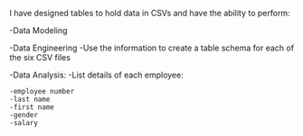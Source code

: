 I have designed tables to hold data in CSVs and have the ability to perform:

-Data Modeling

-Data Engineering
  -Use the information to create a table schema for each of the six CSV files

-Data Analysis:
  -List details of each employee: 
  
    -employee number 
    -last name
    -first name
    -gender
    -salary
